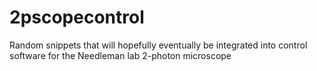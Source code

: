 # 2pscopecontrol

Random snippets that will hopefully eventually be integrated into control software for the Needleman lab 2-photon microscope
